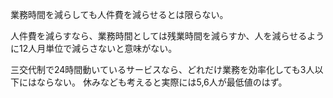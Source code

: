 業務時間を減らしても人件費を減らせるとは限らない。

人件費を減らすなら、業務時間としては残業時間を減らすか、人を減らせるように12人月単位で減らさないと意味がない。

三交代制で24時間動いているサービスなら、どれだけ業務を効率化しても3人以下にはならない。
休みなども考えると実際には5,6人が最低値のはず。
